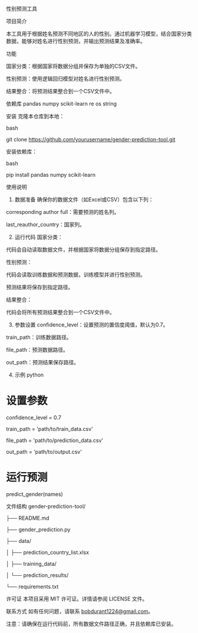 性别预测工具

项目简介

本工具用于根据姓名预测不同地区的人的性别。通过机器学习模型，结合国家分类数据，能够对姓名进行性别预测，并输出预测结果及准确率。

功能

国家分类：根据国家将数据分组并保存为单独的CSV文件。

性别预测：使用逻辑回归模型对姓名进行性别预测。

结果整合：将预测结果整合到一个CSV文件中。

依赖库
pandas
numpy
scikit-learn
re
os
string

安装
克隆本仓库到本地：

bash

git clone https://github.com/yourusername/gender-prediction-tool.git

安装依赖库：

bash

pip install pandas numpy scikit-learn

使用说明

1. 数据准备
确保你的数据文件（如Excel或CSV）包含以下列：

corresponding author full：需要预测的姓名列。

last_reauthor_country：国家列。

2. 运行代码
国家分类：

代码会自动读取数据文件，并根据国家将数据分组保存到指定路径。

性别预测：

代码会读取训练数据和预测数据，训练模型并进行性别预测。

预测结果将保存到指定路径。

结果整合：

代码会将所有预测结果整合到一个CSV文件中。

3. 参数设置
confidence_level：设置预测的置信度阈值，默认为0.7。

train_path：训练数据路径。

file_path：预测数据路径。

out_path：预测结果保存路径。

4. 示例
python
# 设置参数
confidence_level = 0.7

train_path = 'path/to/train_data.csv'

file_path = 'path/to/prediction_data.csv'

out_path = 'path/to/output.csv'

# 运行预测
predict_gender(names)

文件结构
gender-prediction-tool/

├── README.md

├── gender_prediction.py

├── data/

│   ├── prediction_country_list.xlsx

│   ├── training_data/

│   └── prediction_results/

└── requirements.txt


许可证
本项目采用 MIT 许可证。详情请参阅 LICENSE 文件。

联系方式
如有任何问题，请联系 bobdurant1224@gmail.com。

注意：请确保在运行代码前，所有数据文件路径正确，并且依赖库已安装。
